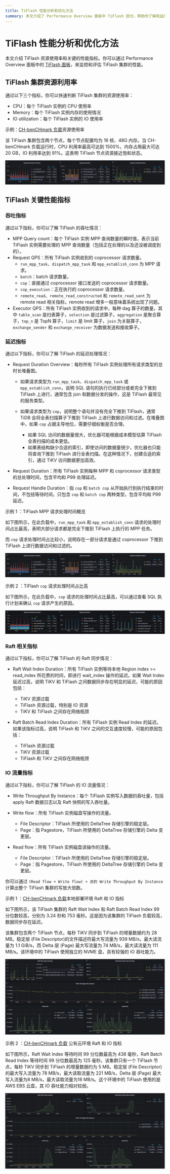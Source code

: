 ```yaml
---
title: TiFlash 性能分析和优化方法
summary: 本文介绍了 Performance Overview 面板中 TiFlash 部分，帮助你了解和监控 TiFlash 的工作负载。
---
```


# TiFlash 性能分析和优化方法

本文介绍 TiFlash 资源使用率和关键的性能指标。你可以通过 Performance Overview 面板中的 [TiFlash 面板](/grafana-performance-overview-dashboard.md#tiflash)，来监控和评估 TiFlash 集群的性能。

## TiFlash 集群资源利用率

通过以下三个指标，你可以快速判断 TiFlash 集群的资源使用率：

- CPU：每个 TiFlash 实例的 CPU 使用率
- Memory：每个 TiFlash 实例内存的使用情况
- IO utilization：每个 TiFlash 实例的 IO 使用率

示例：[CH-benCHmark 负载](/benchmark/benchmark-tidb-using-ch.md)资源使用率

该 TiFlash 集群包含两个节点，每个节点配置均为 16 核、48G 内存。当 CH-benCHmark 负载运行时，CPU 利用率最高可达到 1500%，内存占用最大可达 20 GB，IO 利用率达到 91%。这表明 TiFlash 节点资源接近饱和状态。

![CH-TiFlash-MPP](/media/performance/tiflash/ch-2tiflash-op.png)

## TiFlash 关键性能指标

### 吞吐指标

通过以下指标，你可以了解 TiFlash 的吞吐情况：

- MPP Query count：每个 TiFlash 实例 MPP 查询数量的瞬时值，表示当前 TiFlash 实例需要处理的 MPP 查询数量（包括正在处理的以及还没被调度到的）。
- Request QPS：所有 TiFlash 实例收到的 coprocessor 请求数量。
    - `run_mpp_task`、`dispatch_mpp_task` 和 `mpp_establish_conn` 为 MPP 请求。
    - `batch`：batch 请求数量。
    - `cop`：直接通过 coprocessor 接口发送的 coprocessor 请求数量。
    - `cop_execution`：正在执行的 coprocessor 请求数量。
    - `remote_read`、`remote_read_constructed` 和 `remote_read_sent` 为 remote read 相关指标，remote read 增多一般意味着系统出现了问题。
- Executor QPS：所有 TiFlash 实例收到的请求中，每种 dag 算子的数量，其中 `table_scan` 是扫表算子，`selection` 是过滤算子，`aggregation` 是聚合算子，`top_n` 是 TopN 算子，`limit` 是 limit 算子，`join` 为关联算子，`exchange_sender` 和 `exchange_receiver` 为数据发送和接收算子。

### 延迟指标

通过以下指标，你可以了解 TiFlash 的延迟处理情况：

- Request Duration Overview：每秒所有 TiFlash 实例处理所有请求类型的总时长堆叠图。

    - 如果请求类型为 `run_mpp_task`、`dispatch_mpp_task` 或 `mpp_establish_conn`，说明 SQL 语句的执行已经部分或者完全下推到 TiFlash 上进行，通常包含 join 和数据分发的操作，这是 TiFlash 最常见的服务类型。
    - 如果请求类型为 `cop`，说明整个语句并没有完全下推到 TiFlash，通常 TiDB 会将全表扫描算子下推到 TiFlash 上进行数据访问和过滤。在堆叠图中，如果 `cop` 占据主导地位，需要仔细权衡是否合理。

        - 如果 SQL 访问的数据量很大，优化器可能根据成本模型估算 TiFlash 全表扫描的成本更低。
        - 如果表结构缺少合适的索引，即使访问的数据量很少，优化器也只能将查询下推到 TiFlash 进行全表扫描。在这种情况下，创建合适的索引，通过 TiKV 访问数据更加高效。

- Request Duration：所有 TiFlash 实例每种 MPP 和 coprocessor 请求类型的总处理时间，包含平均和 P99 处理延迟。
- Request Handle Duration：指 `cop` 和 `batch cop` 从开始执行到执行结束的时间，不包括等待时间，只包含 `cop` 和 `batch cop` 两种类型，包含平均和 P99 延迟。

示例 1 ：TiFlash MPP 请求处理时间概览

如下图所示，在此负载中，`run_mpp_task` 和 `mpp_establish_conn` 请求的处理时间占比最高，表明大部分请求都是完全下推到 TiFlash 上执行的 MPP 任务。

而 `cop` 请求处理时间占比较小，说明存在一部分请求是通过 coprocessor 下推到 TiFlash 上进行数据访问和过滤的。

![CH-TiFlash-MPP](/media/performance/tiflash/ch-2tiflash-op.png)

示例 2 ：TiFlash `cop` 请求处理时间占比高

如下图所示，在此负载中，`cop` 请求的处理时间占比最高，可以通过查看 SQL 执行计划来确认 `cop` 请求产生的原因。

![Cop](/media/performance/tiflash/tiflash_request_duration_by_type.png)

### Raft 相关指标

通过以下指标，你可以了解 TiFlash 的 Raft 同步情况：

- Raft Wait Index Duration：所有 TiFlash 实例等待本地 Region index >= read_index 所花费的时间，即进行 wait_index 操作的延迟。如果 Wait Index 延迟过高，说明 TiKV 和 TiFlash 之间数据同步存在明显的延迟，可能的原因包括：

    - TiKV 资源过载
    - TiFlash 资源过载，特别是 IO 资源
    - TiKV 和 TiFlash 之间存在网络瓶颈

- Raft Batch Read Index Duration：所有 TiFlash 实例 Read Index 的延迟。如果该指标过高，说明 TiFlash 和 TiKV 之间的交互速度较慢，可能的原因包括：

    - TiFlash 资源过载
    - TiKV 资源过载
    - TiFlash 和 TiKV 之间存在网络瓶颈

### IO 流量指标

通过以下指标，你可以了解 TiFlash 的 IO 流量情况：

- Write Throughput By Instance：每个 TiFlash 实例写入数据的吞吐量，包括 apply Raft 数据日志以及 Raft 快照的写入吞吐量。
- Write flow：所有 TiFlash 实例磁盘写操作的流量。

    - File Descriptor：TiFlash 所使用的 DeltaTree 存储引擎的稳定层。
    - Page：指 Pagestore，TiFlash 所使用的 DeltaTree 存储引擎的 Delta 变更层。

- Read flow：所有 TiFlash 实例磁盘读操作的流量。

    - File Descriptor：TiFlash 所使用的 DeltaTree 存储引擎的稳定层。
    - Page：指 Pagestore，TiFlash 所使用的 DeltaTree 存储引擎的 Delta 变更层。

你可以通过 `(Read flow + Write flow) ÷ 总的 Write Throughput By Instance` 计算出整个 TiFlash 集群的写放大倍数。

示例 1 ：[CH-benCHmark 负载](/benchmark/benchmark-tidb-using-ch.md)本地部署环境 Raft 和 IO 指标

如下图所示，该 TiFlash 集群的 Raft Wait Index 和 Raft Batch Read Index 99 分位数较高，分别为 3.24 秒和 753 毫秒。这是因为该集群的 TiFlash 负载较高，数据同步存在延迟。

该集群包含两个 TiFlash 节点，每秒 TiKV 同步到 TiFlash 的增量数据约为 28 MB。稳定层 (File Descriptor)的文件描述符最大写流量为 939 MB/s，最大读流量为 1.1 GiB/s，而 Delta 层 (Page) 最大写流量为 74 MB/s，最大读流量为 111 MB/s。该环境中的 TiFlash 使用独立的 NVME 盘，具有较强的 IO 吞吐能力。

![CH-2TiFlash-OP](/media/performance/tiflash/ch-2tiflash-raft-io-flow.png)

示例 2 ：[CH-benCHmark 负载](/benchmark/benchmark-tidb-using-ch.md) 公有云环境 Raft 和 IO 指标

如下图所示，Raft Wait Index 等待时间 99 分位数最高为 438 毫秒，Raft Batch Read Index 等待时间 99 分位数最高为 125 毫秒。该集群只有一个 TiFlash 节点，每秒 TiKV 同步到 TiFlash 的增量数据约为 5 MB。稳定层 (File Descriptor) 的最大写入流量为 78 MB/s，最大读取流量为 221 MB/s，Delta 层 (Page) 最大写入流量为8 MB/s，最大读取流量为18 MB/s。这个环境中的 TiFlash 使用的是 AWS EBS 云盘，其 IO 吞吐能力相对较弱。

![CH-TiFlash-MPP](/media/performance/tiflash/ch-1tiflash-raft-io-flow-cloud.png)